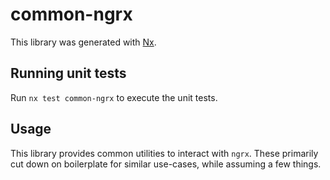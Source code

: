 # common-ngrx

This library was generated with [Nx](https://nx.dev).

## Running unit tests

Run `nx test common-ngrx` to execute the unit tests.

## Usage

This library provides common utilities to interact with `ngrx`. These primarily
cut down on boilerplate for similar use-cases, while assuming a few things.

